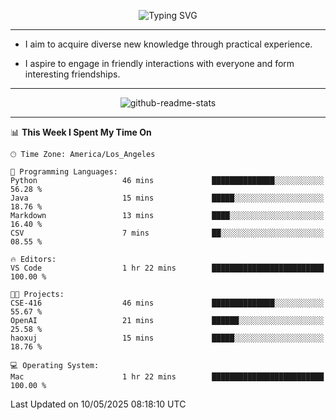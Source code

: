 <p align="center">
  <img src="https://readme-typing-svg.demolab.com?font=Fira+Code&weight=500&size=32&duration=2500&pause=1600&center=true&vCenter=true&random=false&width=1024&height=64&lines=Hi+there+%F0%9F%91%8B;I'm+delighted+you+could+make+it+here+%F0%9F%8E%89;I'm+Harry%2C+a+college+student+still+finding+my+way" alt="Typing SVG" />
</p>


---


- I aim to acquire diverse new knowledge through practical experience.

- I aspire to engage in friendly interactions with everyone and form interesting friendships.


---


<p align="center">
  <img src="https://github-readme-stats.vercel.app/api?username=Harry-Jing&show_icons=true" alt="github-readme-stats"/>
</p>


---

<!--START_SECTION:waka-->
📊 **This Week I Spent My Time On** 

```text
🕑︎ Time Zone: America/Los_Angeles

💬 Programming Languages: 
Python                   46 mins             ██████████████░░░░░░░░░░░   56.28 % 
Java                     15 mins             █████░░░░░░░░░░░░░░░░░░░░   18.76 % 
Markdown                 13 mins             ████░░░░░░░░░░░░░░░░░░░░░   16.40 % 
CSV                      7 mins              ██░░░░░░░░░░░░░░░░░░░░░░░   08.55 % 

🔥 Editors: 
VS Code                  1 hr 22 mins        █████████████████████████   100.00 % 

🐱‍💻 Projects: 
CSE-416                  46 mins             ██████████████░░░░░░░░░░░   55.67 % 
OpenAI                   21 mins             ██████░░░░░░░░░░░░░░░░░░░   25.58 % 
haoxuj                   15 mins             █████░░░░░░░░░░░░░░░░░░░░   18.76 % 

💻 Operating System: 
Mac                      1 hr 22 mins        █████████████████████████   100.00 % 
```


 Last Updated on 10/05/2025 08:18:10 UTC
<!--END_SECTION:waka-->
